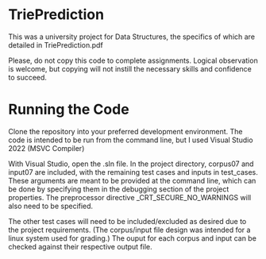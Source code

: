 # TriePrediction
This was a university project for Data Structures, the specifics of which are detailed in TriePrediction.pdf

Please, do not copy this code to complete assignments. Logical observation is welcome, but copying will not instill the necessary skills and confidence to succeed.

# Running the Code
Clone the repository into your preferred development environment. The code is intended to be run from the command line, but I used Visual Studio 2022 (MSVC Compiler)

With Visual Studio, open the .sln file. In the project directory, corpus07 and input07 are included, with the remaining test cases and inputs in test_cases. These arguments are meant to be provided at the command line, which can be done by specifying them in the debugging section of the project properties.
The preprocessor directive _CRT_SECURE_NO_WARNINGS will also need to be specified.

The other test cases will need to be included/excluded as desired due to the project requirements. (The corpus/input file design was intended for a linux system used for grading.) The ouput for each corpus and input can be checked against their respective output file.
